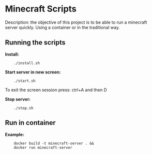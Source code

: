 # Minecraft Scripts

Description: the objective of this project is to be able to run a minecraft server quickly. Using a container or in the traditional way.

## Running the scripts

**Install:**

```shell
    ./install.sh
```

**Start server in new screen:**

```shell
    ./start.sh
```

To exit the screen session press: ctrl+A and then D

**Stop server:**

```shell
    ./stop.sh
```

## Run in container

**Example:**

```shell
    docker build -t minecraft-server . &&
    docker run minecraft-server
```
